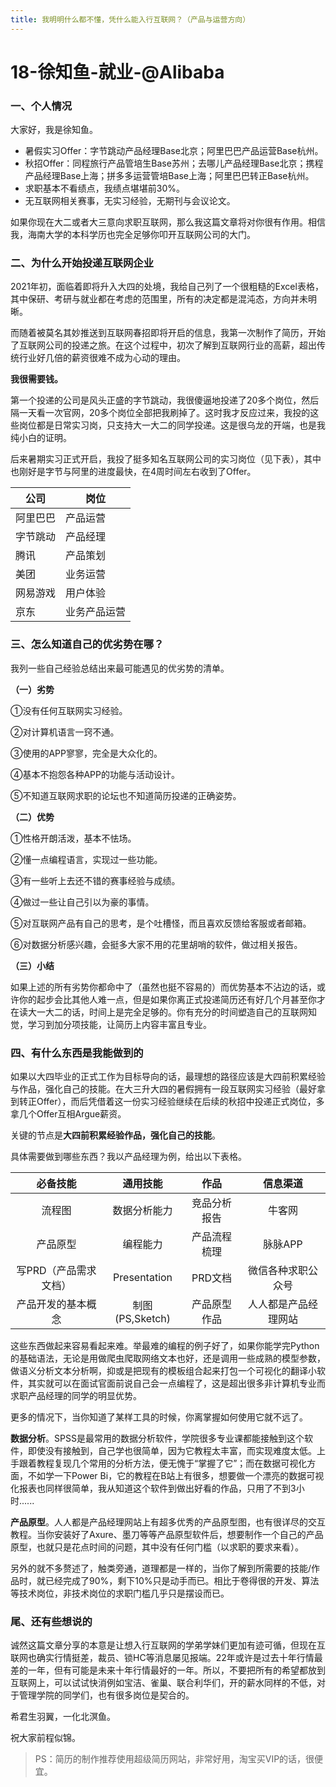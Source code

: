 ```yaml
---
title: 我明明什么都不懂，凭什么能入行互联网？（产品与运营方向）
---
```

# 18-徐知鱼-就业-@Alibaba

### 一、个人情况

大家好，我是徐知鱼。

- 暑假实习Offer：字节跳动产品经理Base北京；阿里巴巴产品运营Base杭州。
- 秋招Offer：同程旅行产品管培生Base苏州；去哪儿产品经理Base北京；携程产品经理Base上海；拼多多运营管培Base上海；阿里巴巴转正Base杭州。
- 求职基本不看绩点，我绩点堪堪前30%。
- 无互联网相关赛事，无实习经验，无期刊与会议论文。

如果你现在大二或者大三意向求职互联网，那么我这篇文章将对你很有作用。相信我，海南大学的本科学历也完全足够你叩开互联网公司的大门。


### 二、为什么开始投递互联网企业

2021年初，面临着即将升入大四的处境，我给自己列了一个很粗糙的Excel表格，其中保研、考研与就业都在考虑的范围里，所有的决定都是混沌态，方向并未明晰。

而随着被莫名其妙推送到互联网春招即将开启的信息，我第一次制作了简历，开始了互联网公司的投递之旅。在这个过程中，初次了解到互联网行业的高薪，超出传统行业好几倍的薪资很难不成为心动的理由。

**我很需要钱。**

第一个投递的公司是风头正盛的字节跳动，我很傻逼地投递了20多个岗位，然后隔一天看一次官网，20多个岗位全部把我刷掉了。这时我才反应过来，我投的这些岗位都是日常实习岗，只支持大一大二的同学投递。这是很乌龙的开端，也是我纯小白的证明。

后来暑期实习正式开启，我投了挺多知名互联网公司的实习岗位（见下表），其中也刚好是字节与阿里的进度最快，在4周时间左右收到了Offer。

| 公司 |岗位  |
|--|--|
| 阿里巴巴 | 产品运营 |
|字节跳动 | 产品经理|
| 腾讯 | 产品策划 |
| 美团| 业务运营 |
| 网易游戏 | 用户体验 |
| 京东 | 业务产品运营 |

### 三、怎么知道自己的优劣势在哪？
我列一些自己经验总结出来最可能遇见的优劣势的清单。

**（一）劣势**

①没有任何互联网实习经验。

②对计算机语言一窍不通。

③使用的APP寥寥，完全是大众化的。

④基本不抱怨各种APP的功能与活动设计。

⑤不知道互联网求职的论坛也不知道简历投递的正确姿势。


**（二）优势**

①性格开朗活泼，基本不怯场。

②懂一点编程语言，实现过一些功能。

③有一些听上去还不错的赛事经验与成绩。

④做过一些让自己引以为豪的事情。

⑤对互联网产品有自己的思考，是个吐槽怪，而且喜欢反馈给客服或者邮箱。

⑥对数据分析感兴趣，会挺多大家不用的花里胡哨的软件，做过相关报告。

**（三）小结**

如果上述的所有劣势你都命中了（虽然也挺不容易的）而优势基本不沾边的话，或许你的起步会比其他人难一点，但是如果你离正式投递简历还有好几个月甚至你才在读大一大二的话，时间上是完全足够的。你有充分的时间塑造自己的互联网知觉，学习到加分项技能，让简历上内容丰富且专业。


### 四、有什么东西是我能做到的

如果以大四毕业的正式工作为目标导向的话，最理想的路径应该是大四前积累经验与作品，强化自己的技能。在大三升大四的暑假拥有一段互联网实习经验（最好拿到转正Offer），而后凭借着这一份实习经验继续在后续的秋招中投递正式岗位，多拿几个Offer互相Argue薪资。

关键的节点是**大四前积累经验作品，强化自己的技能**。

具体需要做到哪些东西？我以产品经理为例，给出以下表格。

| 必备技能 | 通用技能 | 作品 |信息渠道 |
| :-----:| :----: | :----: |:----: |
| 流程图 | 数据分析能力 | 竞品分析报告 |牛客网 |
| 产品原型 | 编程能力 | 产品流程梳理 |脉脉APP |
| 写PRD（产品需求文档） | Presentation | PRD文档 |微信各种求职公众号 |
| 产品开发的基本概念 | 制图(PS,Sketch) | 产品原型作品 |人人都是产品经理网站 |

这些东西做起来容易看起来难。举最难的编程的例子好了，如果你能学完Python的基础语法，无论是用做爬虫爬取网络文本也好，还是调用一些成熟的模型参数，做语义分析文本分析啊，抑或是把现有的模板组合起来打包一个可视化的翻译小软件，其实就可以在面试官面前说自己会一点编程了，这是超出很多非计算机专业而求职产品经理的同学的明显优势。

更多的情况下，当你知道了某样工具的时候，你离掌握如何使用它就不远了。

**数据分析**。SPSS是最常用的数据分析软件，学院很多专业课都能接触到这个软件，即使没有接触到，自己学也很简单，因为它教程太丰富，而实现难度太低。上手跟着教程复现几个常用的分析方法，便无愧于“掌握了它”；而在数据可视化方面，不如学一下Power Bi，它的教程在B站上有很多，想要做一个漂亮的数据可视化报表也同样很简单，我从知道这个软件到做出好看的作品，只用了不到3小时......

**产品原型**。人人都是产品经理网站上有超多优秀的产品原型图，也有很详尽的交互教程。当你安装好了Axure、墨刀等等产品原型软件后，想要制作一个自己的产品原型，也就只是花点时间的问题，其中没有任何门槛（以求职的要求来看）。

另外的就不多赘述了，触类旁通，道理都是一样的，当你了解到所需要的技能/作品时，就已经完成了90%，剩下10%只是动手而已。相比于卷得很的开发、算法等技术岗位，非技术岗位的求职门槛几乎只是摆设而已。


### 尾、还有些想说的
诚然这篇文章分享的本意是让想入行互联网的学弟学妹们更加有迹可循，但现在互联网也确实行情挺差，裁员、锁HC等消息屡见报端。22年或许是过去十年行情最差的一年，但有可能是未来十年行情最好的一年。所以，不要把所有的希望都放到互联网上，可以试试快消例如宝洁、雀巢、联合利华们，开的薪水同样的不低，对于管理学院的同学们，也有很多岗位是契合的。

希君生羽翼，一化北溟鱼。

祝大家前程似锦。

> PS：简历的制作推荐使用超级简历网站，非常好用，淘宝买VIP的话，很便宜。

